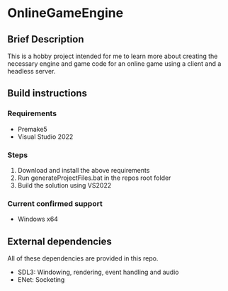 # OnlineGameEngine

## Brief Description

This is a hobby project intended for me to learn more about creating the necessary engine and game code for an online game using a client and a headless server.

## Build instructions

### Requirements

- Premake5
- Visual Studio 2022

### Steps

1. Download and install the above requirements
2. Run generateProjectFiles.bat in the repos root folder
3. Build the solution using VS2022

### Current confirmed support

- Windows x64

## External dependencies

All of these dependencies are provided in this repo.

- SDL3: Windowing, rendering, event handling and audio
- ENet: Socketing
